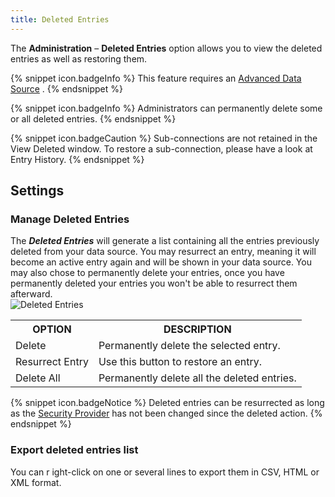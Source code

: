 ```yaml
---
title: Deleted Entries
---
```

The **Administration** – **Deleted Entries** option allows you to view the deleted entries as well as restoring them.  

{% snippet icon.badgeInfo %} 
This feature requires an [Advanced Data Source](/rdm/windows/data-sources/data-sources-types/advanced-data-sources/) . 
{% endsnippet %}
 
{% snippet icon.badgeInfo %} 
Administrators can permanently delete some or all deleted entries. 
{% endsnippet %}
 
{% snippet icon.badgeCaution %} 
Sub-connections are not retained in the View Deleted window. To restore a sub-connection, please have a look at Entry History. 
{% endsnippet %}
 
## Settings 

### Manage Deleted Entries 

The ***Deleted Entries*** will generate a list containing all the entries previously deleted from your data source. You may resurrect an entry, meaning it will become an active entry again and will be shown in your data source. You may also chose to permanently delete your entries, once you have permanently deleted your entries you won't be able to resurrect them afterward.  
![Deleted Entries](https://webdevolutions.azureedge.net/docs/en/rdm/windows/clip10308.png) 

<table>
	<tr>
		<th>
OPTION 
		</th>
		<th>
DESCRIPTION 
		</th>
	</tr>
	<tr>
		<td>
Delete 
		</td>
		<td>
Permanently delete the selected entry. 
		</td>
	</tr>
	<tr>
		<td>
Resurrect Entry 
		</td>
		<td>
Use this button to restore an entry. 
		</td>
	</tr>
	<tr>
		<td>
Delete All 
		</td>
		<td>
Permanently delete all the deleted entries. 
		</td>
	</tr>
</table>

{% snippet icon.badgeNotice %} 
Deleted entries can be resurrected as long as the [Security Provider](/rdm/windows/commands/administration/settings/security-providers/) has not been changed since the deleted action. 
{% endsnippet %}
 
### Export deleted entries list 

You can r ight-click on one or several lines to export them in CSV, HTML or XML format. 

